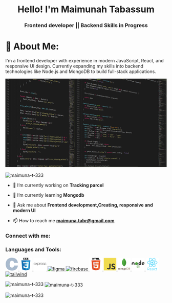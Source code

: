 <h1 align="center">Hello! I'm Maimunah Tabassum</h1>
<h3 align="center">Frontend developer || Backend Skills in Progress</h3>



# 💫 About Me:
I'm a frontend developer with experience in modern JavaScript, React, and responsive UI design. Currently expanding my skills into backend technologies like Node.js and MongoDB to build full-stack applications.

<img src="https://github.com/maimuna-t-333/maimuna-t-333/blob/main/programming-1873854_1280.png">

<p align="left"> <img src="https://komarev.com/ghpvc/?username=maimuna-t-333&label=Profile%20views&color=0e75b6&style=flat" alt="maimuna-t-333" /> </p>

- 🔭 I’m currently working on **Tracking parcel**

- 🌱 I’m currently learning **Mongodb**

- 💬 Ask me about **Frontend development,Creating, responsive and modern UI**

- 📫 How to reach me **maimuna.tabr@gmail.com**

<h3 align="left">Connect with me:</h3>
<p align="left">
</p>

<h3 align="left">Languages and Tools:</h3>
<p align="left"> <a href="https://www.cprogramming.com/" target="_blank" rel="noreferrer"> <img src="https://raw.githubusercontent.com/devicons/devicon/master/icons/c/c-original.svg" alt="c" width="40" height="40"/> </a> <a href="https://www.w3schools.com/css/" target="_blank" rel="noreferrer"> <img src="https://raw.githubusercontent.com/devicons/devicon/master/icons/css3/css3-original-wordmark.svg" alt="css3" width="40" height="40"/> </a> <a href="https://expressjs.com" target="_blank" rel="noreferrer"> <img src="https://raw.githubusercontent.com/devicons/devicon/master/icons/express/express-original-wordmark.svg" alt="express" width="40" height="40"/> </a> <a href="https://www.figma.com/" target="_blank" rel="noreferrer"> <img src="https://www.vectorlogo.zone/logos/figma/figma-icon.svg" alt="figma" width="40" height="40"/> </a> <a href="https://firebase.google.com/" target="_blank" rel="noreferrer"> <img src="https://www.vectorlogo.zone/logos/firebase/firebase-icon.svg" alt="firebase" width="40" height="40"/> </a> <a href="https://www.w3.org/html/" target="_blank" rel="noreferrer"> <img src="https://raw.githubusercontent.com/devicons/devicon/master/icons/html5/html5-original-wordmark.svg" alt="html5" width="40" height="40"/> </a> <a href="https://developer.mozilla.org/en-US/docs/Web/JavaScript" target="_blank" rel="noreferrer"> <img src="https://raw.githubusercontent.com/devicons/devicon/master/icons/javascript/javascript-original.svg" alt="javascript" width="40" height="40"/> </a> <a href="https://www.mongodb.com/" target="_blank" rel="noreferrer"> <img src="https://raw.githubusercontent.com/devicons/devicon/master/icons/mongodb/mongodb-original-wordmark.svg" alt="mongodb" width="40" height="40"/> </a> <a href="https://nodejs.org" target="_blank" rel="noreferrer"> <img src="https://raw.githubusercontent.com/devicons/devicon/master/icons/nodejs/nodejs-original-wordmark.svg" alt="nodejs" width="40" height="40"/> </a> <a href="https://reactjs.org/" target="_blank" rel="noreferrer"> <img src="https://raw.githubusercontent.com/devicons/devicon/master/icons/react/react-original-wordmark.svg" alt="react" width="40" height="40"/> </a> <a href="https://tailwindcss.com/" target="_blank" rel="noreferrer"> <img src="https://www.vectorlogo.zone/logos/tailwindcss/tailwindcss-icon.svg" alt="tailwind" width="40" height="40"/> </a> </p>

<p><img align="left" src="https://github-readme-stats.vercel.app/api/top-langs?username=maimuna-t-333&show_icons=true&locale=en&layout=compact" alt="maimuna-t-333" /></p>

<p>&nbsp;<img align="center" src="https://github-readme-stats.vercel.app/api?username=maimuna-t-333&show_icons=true&locale=en" alt="maimuna-t-333" /></p>

<p><img align="center" src="https://github-readme-streak-stats.herokuapp.com/?user=maimuna-t-333&" alt="maimuna-t-333" /></p>

<!--
**maimuna-t-333/maimuna-t-333** is a ✨ _special_ ✨ repository because its `README.md` (this file) appears on your GitHub profile.

Here are some ideas to get you started:

- 🔭 I’m currently working on ...
- 🌱 I’m currently learning ...
- 👯 I’m looking to collaborate on ...
- 🤔 I’m looking for help with ...
- 💬 Ask me about ...
- 📫 How to reach me: ...
- 😄 Pronouns: ...
- ⚡ Fun fact: ...
-->
